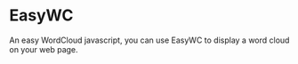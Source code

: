 # EasyWC
An easy WordCloud javascript, you can use EasyWC to display a word cloud on your web page.
